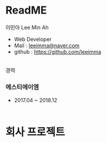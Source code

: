 # ReadME

이민아 Lee Min Ah

- Web Developer
- Mail : leeimma@naver.com
- github : https://github.com/leeimma
 <br /> <br />
 
경력
### 에스티에이엠
* 2017.04 ~ 2018.12
 <br /> <br />
 
# 회사 프로젝트

